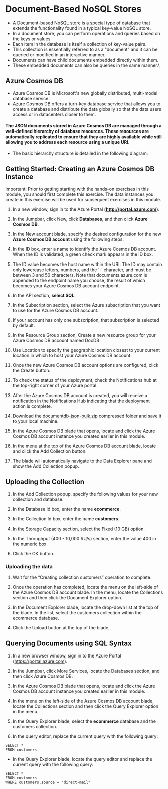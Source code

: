 # Document-Based NoSQL Stores
- A Document-based NoSQL store is a special type of database that extends the functionality found in a typical key-value NoSQL store.
-  In a document store, you can perform operations and queries based on the keys or values
-  Each item in the database is itself a collection of key-value pairs.
- This collection is essentially referred to as a "document" and it can be queried or modified in an interactive manner.
- Documents can have child documents embedded directly within them.
- These embedded documents can also be queries in the same manner.\

## Azure Cosmos DB
- Azure Cosmos DB is Microsoft's new globally distributed, multi-model database service.
- Azure Cosmos DB offers a turn-key database service that allows you to create a database and distribute the data globally so that the data users access or in datacenters closer to them.

#### The JSON documents stored in Azure Cosmos DB are managed through a well-defined hierarchy of database resources. These resources are automatically replicated to ensure that they are highly available while still allowing you to address each resource using a unique URI.
- The basic hierarchy structure is detailed in the following diagram:

## Getting Started: Creating an Azure Cosmos DB Instance
Important: Prior to getting starting with the hands-on exercises in this module, you should first complete this exercise. The data instances you create in this exercise will be used for subsequent exercises in this module.

1. In a new window, sign in to the Azure Portal **(http://portal.azure.com)**.

2. In the Jumpbar, click New, click **Databases**, and then click **Azure Cosmos DB**.

3. In the New account blade, specify the desired configuration for the new **Azure Cosmos DB account** using the following steps:

4. In the ID box, enter a name to identify the Azure Cosmos DB account. When the ID is validated, a green check mark appears in the ID box.

5. The ID value becomes the host name within the URI. The ID may contain only lowercase letters, numbers, and the ‘-’ character, and must be between 3 and 50 characters. Note that documents.azure.com is appended to the endpoint name you choose, the result of which becomes your Azure Cosmos DB account endpoint.

6. In the API section, **select SQL**.

7. In the Subscription section, select the Azure subscription that you want to use for the Azure Cosmos DB account.

8. If your account has only one subscription, that subscription is selected by default.

9. In the Resource Group section, Create a new resource group for your Azure Cosmos DB account named DocDB.

10. Use Location to specify the geographic location closest to your current location in which to host your Azure Cosmos DB account.

11. Once the new Azure Cosmos DB account options are configured, click the Create button.

12. To check the status of the deployment, check the Notifications hub at the top-right corner of your Azure portal.

13. After the Azure Cosmos DB account is created, you will receive a notification in the Notifications Hub indicating that the deployment action is complete.
14. Download the [documentdb-json-bulk.zip](https://d37djvu3ytnwxt.cloudfront.net/assets/courseware/v1/fc756eaab966f3a972174e6f82c70674/asset-v1:Microsoft+DAT221x+1T2017+type@asset+block/documentdb-json-bulk.zip) compressed folder and save it to your local machine.

15. In the Azure Cosmos DB blade that opens, locate and click the Azure Cosmos DB account instance you created earlier in this module.

16. In the menu at the top of the Azure Cosmos DB account blade, locate and click the Add Collection button.

17. The blade will automatically navigate to the Data Explorer pane and show the Add Collection popup.

## Uploading the Collection
1. In the Add Collection popup, specify the following values for your new collection and database:

2. In the Database Id box, enter the name **ecommerce**.

3. In the Collection Id box, enter the name **customers**.

4. In the Storage Capacity section, select the Fixed (10 GB) option.

5. In the Throughput (400 - 10,000 RU/s) section, enter the value 400 in the numeric box.

6. Click the OK button.

### Uploading the data
1. Wait for the “Creating collection customers” operation to complete.

2. Once the operation has completed, locate the menu on the left-side of the Azure Cosmos DB account blade. In the menu, locate the Collections section and then click the Document Explorer option.

3. In the Document Explorer blade, locate the drop-down list at the top of the blade. In the list, select the customers collection within the ecommerce database.

4. Click the Upload button at the top of the blade.

##  Querying Documents using SQL Syntax

1. In a new browser window, sign in to the Azure Portal (https://portal.azure.com).

2. In the Jumpbar, click More Services, locate the Databases section, and then click Azure Cosmos DB.

3. In the Azure Cosmos DB blade that opens, locate and click the Azure Cosmos DB account instance you created earlier in this module.

4. In the menu on the left-side of the Azure Cosmos DB account blade, locate the Collections section and then click the Query Explorer option in the menu.
5. In the Query Explorer blade, select the **ecommerce** database and the customers collection.
6. In the query editor, replace the current query with the following query:
```
SELECT *
FROM customers
```
- In the Query Explorer blade, locate the query editor and replace the current query with the following query:
```
SELECT *
FROM customers
WHERE customers.source = "direct-mail"
```
